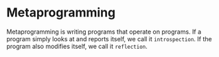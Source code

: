 # Metaprogramming

Metaprogramming is writing programs that operate on programs. If a program simply looks at and reports itself, we call it `introspection`. If the program also modifies itself, we call it `reflection`.